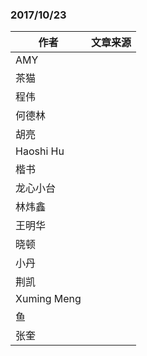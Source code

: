 ### 2017/10/23
|作者             |文章来源 |
|----             |---     |
|AMY              |        |
|茶猫             |        |
|程伟             |        |
|何德林           |        |
|胡亮             |        |
|Haoshi Hu        |        |
|楷书             |        |
|龙心小台         |        |
|林炜鑫           |        |
|王明华           |        |
|晓顿             |        |
|小丹             |        |
|荆凯             |        |
|Xuming Meng      |        |
|鱼               |        |
|张奎             |        |

